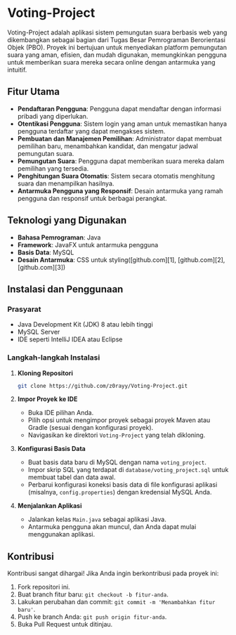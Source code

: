 # Voting-Project

Voting-Project adalah aplikasi sistem pemungutan suara berbasis web yang dikembangkan sebagai bagian dari Tugas Besar Pemrograman Berorientasi Objek (PBO). Proyek ini bertujuan untuk menyediakan platform pemungutan suara yang aman, efisien, dan mudah digunakan, memungkinkan pengguna untuk memberikan suara mereka secara online dengan antarmuka yang intuitif.

## Fitur Utama

* **Pendaftaran Pengguna**: Pengguna dapat mendaftar dengan informasi pribadi yang diperlukan.
* **Otentikasi Pengguna**: Sistem login yang aman untuk memastikan hanya pengguna terdaftar yang dapat mengakses sistem.
* **Pembuatan dan Manajemen Pemilihan**: Administrator dapat membuat pemilihan baru, menambahkan kandidat, dan mengatur jadwal pemungutan suara.
* **Pemungutan Suara**: Pengguna dapat memberikan suara mereka dalam pemilihan yang tersedia.
* **Penghitungan Suara Otomatis**: Sistem secara otomatis menghitung suara dan menampilkan hasilnya.
* **Antarmuka Pengguna yang Responsif**: Desain antarmuka yang ramah pengguna dan responsif untuk berbagai perangkat.

## Teknologi yang Digunakan

* **Bahasa Pemrograman**: Java
* **Framework**: JavaFX untuk antarmuka pengguna
* **Basis Data**: MySQL
* **Desain Antarmuka**: CSS untuk styling([github.com][1], [github.com][2], [github.com][3])

## Instalasi dan Penggunaan

### Prasyarat

* Java Development Kit (JDK) 8 atau lebih tinggi
* MySQL Server
* IDE seperti IntelliJ IDEA atau Eclipse

### Langkah-langkah Instalasi

1. **Kloning Repositori**

   ```bash
   git clone https://github.com/z0rayy/Voting-Project.git
   ```

  
2. **Impor Proyek ke IDE**

   * Buka IDE pilihan Anda.
   * Pilih opsi untuk mengimpor proyek sebagai proyek Maven atau Gradle (sesuai dengan konfigurasi proyek).
   * Navigasikan ke direktori `Voting-Project` yang telah dikloning.

3. **Konfigurasi Basis Data**

   * Buat basis data baru di MySQL dengan nama `voting_project`.
   * Impor skrip SQL yang terdapat di `database/voting_project.sql` untuk membuat tabel dan data awal.
   * Perbarui konfigurasi koneksi basis data di file konfigurasi aplikasi (misalnya, `config.properties`) dengan kredensial MySQL Anda.

4. **Menjalankan Aplikasi**

   * Jalankan kelas `Main.java` sebagai aplikasi Java.
   * Antarmuka pengguna akan muncul, dan Anda dapat mulai menggunakan aplikasi.

## Kontribusi

Kontribusi sangat dihargai! Jika Anda ingin berkontribusi pada proyek ini:

1. Fork repositori ini.
2. Buat branch fitur baru: `git checkout -b fitur-anda`.
3. Lakukan perubahan dan commit: `git commit -m 'Menambahkan fitur baru'`.
4. Push ke branch Anda: `git push origin fitur-anda`.
5. Buka Pull Request untuk ditinjau.
